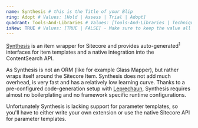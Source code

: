 ```yaml
---
name: Synthesis # this is the Title of your Blip
ring: Adopt # Values: [Hold | Assess | Trial | Adopt]
quadrant: Tools-And-Libraries # Values: [Tools-And-Libraries | Techniques | Modules | Products] - Make sure to keep these exact values, the Radar is also case sensitive.
isNew: TRUE # Values: [TRUE | FALSE] - Make sure to keep the value all uppercase.
---
```

[Synthesis](https://github.com/blipson89/Synthesis) is an item wrapper for Sitecore and provides auto-generated<sup>1</sup> interfaces for item templates and a native integration into the ContentSearch API.

As Synthesis is not an ORM (like for example Glass Mapper), but rather wraps itself around the Sitecore Item. Synthesis does not add much overhead, is very fast and has a relatively low learning curve. Thanks to a pre-configured code-generation setup with [Leprechaun](https://github.com/blipson89/Leprechaun), Synthesis requires almost no boilerplating and no framework specific runtime configurations.

Unfortunately Synthesis is lacking support for parameter templates, so you'll have to either write your own extension or use the native Sitecore API for parameter templates.
